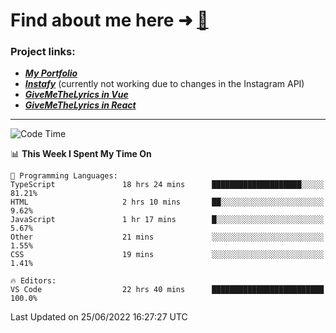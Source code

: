 # Find about me here ➜ [🧑](https://pauabella.dev)

### Project links:
- ***[My Portfolio](https://pauabella.dev)***
- ***[Instafy](https://instafy.me)*** (currently not working due to changes in the Instagram API)
- ***[GiveMeTheLyrics in Vue](https://lyrics.pauabella.dev)***
- ***[GiveMeTheLyrics in React](https://pauabella.dev/GiveMeTheLyrics)***

---
<!--START_SECTION:waka-->
![Code Time](http://img.shields.io/badge/Code%20Time-1%2C204%20hrs%2028%20mins-blue)

📊 **This Week I Spent My Time On** 

```text
💬 Programming Languages: 
TypeScript               18 hrs 24 mins      ████████████████████░░░░░   81.21% 
HTML                     2 hrs 10 mins       ██░░░░░░░░░░░░░░░░░░░░░░░   9.62% 
JavaScript               1 hr 17 mins        █░░░░░░░░░░░░░░░░░░░░░░░░   5.67% 
Other                    21 mins             ░░░░░░░░░░░░░░░░░░░░░░░░░   1.55% 
CSS                      19 mins             ░░░░░░░░░░░░░░░░░░░░░░░░░   1.41%

🔥 Editors: 
VS Code                  22 hrs 40 mins      █████████████████████████   100.0%

```


 Last Updated on 25/06/2022 16:27:27 UTC
<!--END_SECTION:waka-->
